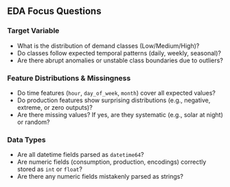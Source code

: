 ## EDA Focus Questions

### Target Variable
- What is the distribution of demand classes (Low/Medium/High)?  
- Do classes follow expected temporal patterns (daily, weekly, seasonal)?  
- Are there abrupt anomalies or unstable class boundaries due to outliers?  

### Feature Distributions & Missingness
- Do time features (`hour`, `day_of_week`, `month`) cover all expected values?  
- Do production features show surprising distributions (e.g., negative, extreme, or zero outputs)?  
- Are there missing values? If yes, are they systematic (e.g., solar at night) or random?  

### Data Types
- Are all datetime fields parsed as `datetime64`?  
- Are numeric fields (consumption, production, encodings) correctly stored as `int` or `float`?  
- Are there any numeric fields mistakenly parsed as strings?  
